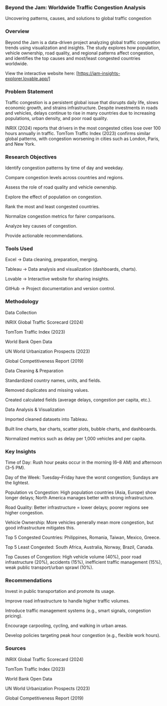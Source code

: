 ### Beyond the Jam: Worldwide Traffic Congestion Analysis

Uncovering patterns, causes, and solutions to global traffic congestion

### Overview

Beyond the Jam is a data-driven project analyzing global traffic congestion trends using visualization and insights. The study explores how population, vehicle ownership, road quality, and regional patterns affect congestion, and identifies the top causes and most/least congested countries worldwide.

 View the interactive website here: [https://jam-insights-explorer.lovable.app/]

###  Problem Statement

Traffic congestion is a persistent global issue that disrupts daily life, slows economic growth, and strains infrastructure. Despite investments in roads and vehicles, delays continue to rise in many countries due to increasing populations, urban density, and poor road quality.

INRIX (2024) reports that drivers in the most congested cities lose over 100 hours annually in traffic.
TomTom Traffic Index (2023) confirms similar global patterns, with congestion worsening in cities such as London, Paris, and New York.

### Research Objectives

Identify congestion patterns by time of day and weekday.

Compare congestion levels across countries and regions.

Assess the role of road quality and vehicle ownership.

Explore the effect of population on congestion.

Rank the most and least congested countries.

Normalize congestion metrics for fairer comparisons.

Analyze key causes of congestion.

Provide actionable recommendations.

### Tools Used

Excel → Data cleaning, preparation, merging.

Tableau → Data analysis and visualization (dashboards, charts).

Lovable → Interactive website for sharing insights.

GitHub → Project documentation and version control.

### Methodology

Data Collection

INRIX Global Traffic Scorecard (2024)

TomTom Traffic Index (2023)

World Bank Open Data

UN World Urbanization Prospects (2023)

Global Competitiveness Report (2019)

Data Cleaning & Preparation

Standardized country names, units, and fields.

Removed duplicates and missing values.

Created calculated fields (average delays, congestion per capita, etc.).

Data Analysis & Visualization

Imported cleaned datasets into Tableau.

Built line charts, bar charts, scatter plots, bubble charts, and dashboards.

Normalized metrics such as delay per 1,000 vehicles and per capita.

### Key Insights

Time of Day: Rush hour peaks occur in the morning (6–8 AM) and afternoon (3–5 PM).

Day of the Week: Tuesday–Friday have the worst congestion; Sundays are the lightest.

Population vs Congestion: High population countries (Asia, Europe) show longer delays; North America manages better with strong infrastructure.

Road Quality: Better infrastructure = lower delays; poorer regions see higher congestion.

Vehicle Ownership: More vehicles generally mean more congestion, but good infrastructure mitigates this.

Top 5 Congested Countries: Philippines, Romania, Taiwan, Mexico, Greece.

Top 5 Least Congested: South Africa, Australia, Norway, Brazil, Canada.

Top Causes of Congestion: High vehicle volume (40%), poor road infrastructure (20%), accidents (15%), inefficient traffic management (15%), weak public transport/urban sprawl (10%).

### Recommendations

Invest in public transportation and promote its usage.

Improve road infrastructure to handle higher traffic volumes.

Introduce traffic management systems (e.g., smart signals, congestion pricing).

Encourage carpooling, cycling, and walking in urban areas.

Develop policies targeting peak hour congestion (e.g., flexible work hours).

### Sources

INRIX Global Traffic Scorecard (2024)

TomTom Traffic Index (2023)

World Bank Open Data

UN World Urbanization Prospects (2023)

Global Competitiveness Report (2019)
